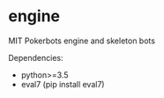# engine
MIT Pokerbots engine and skeleton bots

Dependencies:
 - python>=3.5
 - eval7 (pip install eval7)
